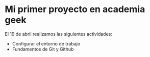 # Mi primer proyecto en academia geek


El 19 de abril realizamos las siguientes actividades:

- Configurar el entorno de trabajo
- Fundamentos de Git y Github
